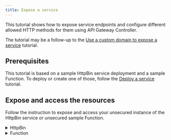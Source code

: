 ```yaml
---
title: Expose a service
---
```


This tutorial shows how to expose service endpoints and configure different allowed HTTP methods for them using API Gateway Controller.

The tutorial may be a follow-up to the [Use a custom domain to expose a service](./apix-01-own-domain.md) tutorial.

## Prerequisites

This tutorial is based on a sample HttpBin service deployment and a sample Function. To deploy or create one of those, follow the [Deploy a service](./apix-02-deploy-service.md) tutorial.

## Expose and access the resources

Follow the instruction to expose and access your unsecured instance of the HttpBin service or unsecured sample Function.

<div tabs>

  <details>
  <summary>
  HttpBin
  </summary>

1. Export the following value as an environment variable:

   ```bash
   export DOMAIN_TO_EXPOSE_SERVICES={DOMAIN_NAME} #This is a Kyma domain or your custom subdomain e.g. api.mydomain.com.
   ```

2. Expose the instance of the HttpBin service by creating an API Rule CR in your Namespace. If you don't want to use your custom domain but a Kyma domain, use the following Kyma Gateway: `kyma-system/kyma-gateway`. Run:

   ```bash
   cat <<EOF | kubectl apply -f -
   apiVersion: gateway.kyma-project.io/v1alpha1
   kind: APIRule
   metadata:
     name: httpbin
     namespace: $NAMESPACE
   spec:
     service:
       host: httpbin.$DOMAIN_TO_EXPOSE_SERVICES
       name: httpbin
       port: 8000
     gateway: $NAMESPACE/httpbin-gateway #The value corresponds to the Gateway CR you created.
     rules:
       - path: /.*
         methods: ["GET"]
         accessStrategies:
           - handler: noop
         mutators:
           - handler: noop
       - path: /post
         methods: ["POST"]
         accessStrategies:
           - handler: noop
         mutators:
           - handler: noop
   EOF
   ```

   >**NOTE:** If you are running Kyma on k3d, add `httpbin.kyma.local` to the entry with k3d IP in your system's `/etc/hosts` file.

3. Call the endpoint by sending a `GET` request to the HttpBin service:

   ```bash
   curl -ik -X GET https://httpbin.$DOMAIN_TO_EXPOSE_SERVICES/ip
   ```

4. Send a `POST` request to the HttpBin's `/post` endpoint:

   ```bash
   curl -ik -X POST https://httpbin.$DOMAIN_TO_EXPOSE_SERVICES/post -d "test data"
   ```

   These calls return the code `200` response.

  </details>

  <details>
  <summary>
  Function
  </summary>

1. Export the following value as an environment variable:

   ```bash
   export DOMAIN_TO_EXPOSE_SERVICES={DOMAIN_NAME} #This is a Kyma domain or your custom subdomain e.g. api.mydomain.com.
   ```

2. Expose the sample Function by creating an API Rule CR in your Namespace. If you don't want to use your custom domain but a Kyma domain, use the following Kyma Gateway: `kyma-system/kyma-gateway`. Run:

   ```shell
   cat <<EOF | kubectl apply -f -
   apiVersion: gateway.kyma-project.io/v1alpha1
   kind: APIRule
   metadata:
     name: function
     namespace: $NAMESPACE
   spec:
     gateway: namespace-name/httpbin-gateway #The value corresponds to the Gateway CR you created. 
     service:
       name: function
       port: 80
       host: function-example.$DOMAIN_TO_EXPOSE_SERVICES
     rules:
       - path: /function
         methods: ["GET"]
         accessStrategies:
           - handler: noop
   EOF
   ```

   >**NOTE:** If you are running Kyma on k3d, add `httpbin.kyma.local` to the entry with k3d IP in your system's `/etc/hosts` file.

3. Send a `GET` request to the Function:

   ```shell
   curl -ik https://function-example.$DOMAIN_TO_EXPOSE_SERVICES/function
   ```

   This call returns the code `200` response.

  </details>
</div>

